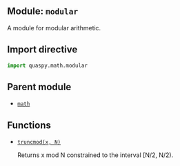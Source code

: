 ## Module: <code>modular</code>
A module for modular arithmetic.

## Import directive
```python
import quaspy.math.modular
```

## Parent module
- [<code>math</code>](../README.md)

## Functions
- [<code>truncmod(x, N)</code>](truncmod.md)

  Returns x mod N constrained to the interval [N/2, N/2).

